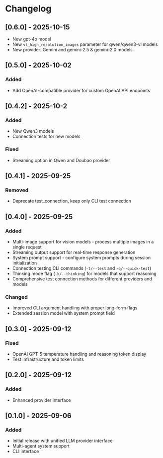 # Changelog

## [0.6.0] - 2025-10-15
- New gpt-4o model
- New `vl_high_resolution_images` parameter for qwen/qwen3-vl models
- New provider: Gemini and gemini-2.5 & gemini-2.0 models

## [0.5.0] - 2025-10-02

### Added
- Add OpenAI-compatible provider for custom OpenAI API endpoints

## [0.4.2] - 2025-10-2

### Added
- New Qwen3 models
- Connection tests for new models

### Fixed
- Streaming option in Qwen and Doubao provider

## [0.4.1] - 2025-09-25

### Removed
- Deprecate test_connection, keep only CLI test connection

## [0.4.0] - 2025-09-25

### Added
- Multi-image support for vision models - process multiple images in a single request
- Streaming output support for real-time response generation
- System prompt support - configure system prompts during session initialization
- Connection testing CLI commands (`-t/--test` and `-q/--quick-test`)
- Thinking mode flag (`-k/--thinking`) for models that support reasoning
- Comprehensive test connection methods for different providers and models

### Changed
- Improved CLI argument handling with proper long-form flags
- Extended session model with system prompt field

## [0.3.0] - 2025-09-12

### Fixed
- OpenAI GPT-5 temperature handling and reasoning token display
- Test infrastructure and token limits

## [0.2.0] - 2025-09-12

### Added
- Enhanced provider interface

## [0.1.0] - 2025-09-06

### Added
- Initial release with unified LLM provider interface
- Multi-agent system support
- CLI interface
